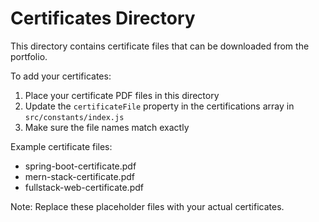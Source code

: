 # Certificates Directory

This directory contains certificate files that can be downloaded from the portfolio.

To add your certificates:
1. Place your certificate PDF files in this directory
2. Update the `certificateFile` property in the certifications array in `src/constants/index.js`
3. Make sure the file names match exactly

Example certificate files:
- spring-boot-certificate.pdf
- mern-stack-certificate.pdf
- fullstack-web-certificate.pdf

Note: Replace these placeholder files with your actual certificates.